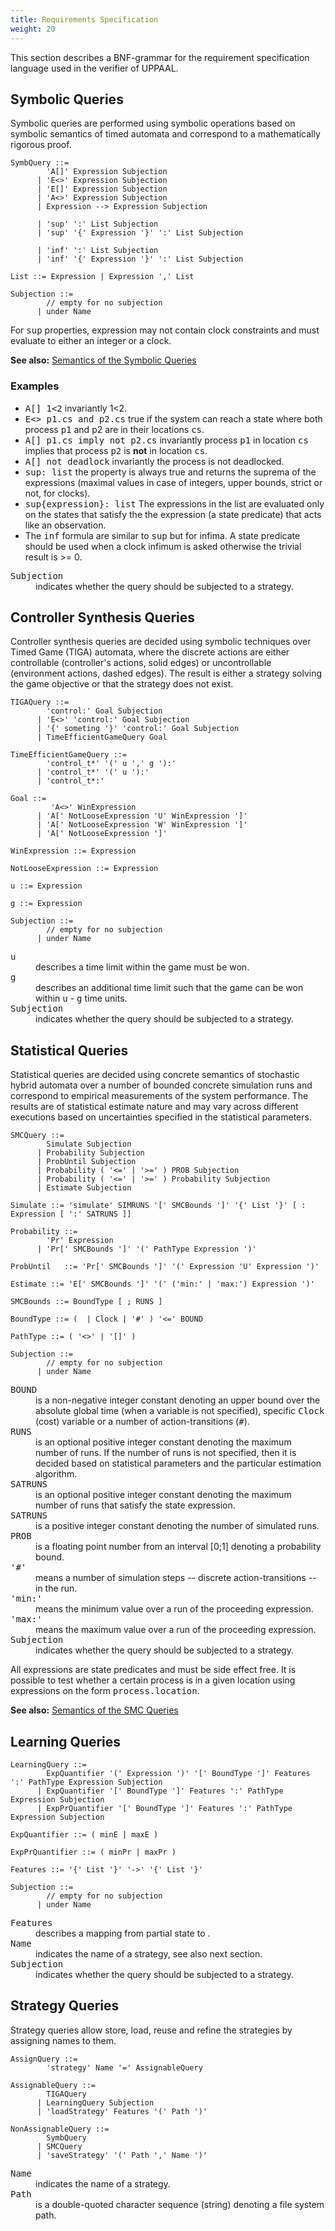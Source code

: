 ```yaml
---
title: Requirements Specification
weight: 20
---
```


This section describes a BNF-grammar for the requirement specification language used in the verifier of UPPAAL.

## Symbolic Queries

Symbolic queries are performed using symbolic operations based on symbolic semantics of timed automata and correspond to a mathematically rigorous proof.


``` EBNF
SymbQuery ::=
        'A[]' Expression Subjection
      | 'E<>' Expression Subjection
      | 'E[]' Expression Subjection
      | 'A<>' Expression Subjection
      | Expression --> Expression Subjection

      | 'sup' ':' List Subjection
      | 'sup' '{' Expression '}' ':' List Subjection

      | 'inf' ':' List Subjection
      | 'inf' '{' Expression '}' ':' List Subjection

List ::= Expression | Expression ',' List

Subjection ::= 
	    // empty for no subjection
	  | under Name   
```

For <tt>sup</tt> properties, expression may not contain clock constraints and must evaluate to either an integer or a clock.

**See also:** [Semantics of the Symbolic Queries](symb_queries/)

### Examples

*   <tt>A[] 1<2</tt>
    invariantly 1<2.
*   <tt>E<> p1.cs and p2.cs</tt>
    true if the system can reach a state where both process <tt>p1</tt> and p2 are in their locations <tt>cs</tt>.
*   <tt>A[] p1.cs imply not p2.cs</tt>
    invariantly process <tt>p1</tt> in location <tt>cs</tt> implies that process <tt>p2</tt> is **not** in location <tt>cs</tt>.
*   <tt>A[] not deadlock</tt>
    invariantly the process is not deadlocked.
*   <tt>sup: list</tt>
    the property is always true and returns the suprema of the expressions (maximal values in case of integers, upper bounds, strict or not, for clocks).
*   <tt>sup{expression}: list</tt>
    The expressions in the list are evaluated only on the states that satisfy the the expression (a state predicate) that acts like an observation.
*   The <tt>inf</tt> formula are similar to <tt>sup</tt> but for infima. A state predicate should be used when a clock infimum is asked otherwise the trivial result is >= 0.

<dl>
<dt><tt>Subjection</tt></dt>
<dd>indicates whether the query should be subjected to a strategy.</dd>
</dl>

## Controller Synthesis Queries

Controller synthesis queries are decided using symbolic techniques over Timed Game (TIGA) automata, where the discrete actions are either controllable (controller's actions, solid edges) or uncontrollable (environment actions, dashed edges). The result is either a strategy solving the game objective or that the strategy does not exist.

``` EBNF
TIGAQuery ::=
        'control:' Goal Subjection
      | 'E<>' 'control:' Goal Subjection
      | '{' someting '}' 'control:' Goal Subjection
      | TimeEfficientGameQuery Goal

TimeEfficientGameQuery ::=
        'control_t*' '(' u ',' g '):'
      | 'control_t*' '(' u '):'
      | 'control_t*:'
      
Goal ::=  
         'A<>' WinExpression
      | 'A[' NotLooseExpression 'U' WinExpression ']'
      | 'A[' NotLooseExpression 'W' WinExpression ']'
      | 'A[' NotLooseExpression ']'

WinExpression ::= Expression

NotLooseExpression ::= Expression

u ::= Expression

g ::= Expression

Subjection ::= 
	    // empty for no subjection
	  | under Name   
```

<dl>
<dt><tt>u</tt></dt>
<dd>describes a time limit within the game must be won.</dd>

<dt><tt>g</tt></dt>
<dd>describes an additional time limit such that the game can be won within <tt>u</tt> - <tt>g</tt> time units.</dd>

<dt><tt>Subjection</tt></dt>
<dd>indicates whether the query should be subjected to a strategy.</dd>
</dl>


## Statistical Queries

Statistical queries are decided using concrete semantics of stochastic hybrid automata over a number of bounded concrete simulation runs and correspond to empirical measurements of the system performance. The results are of statistical estimate nature and may vary across different executions based on uncertainties specified in the statistical parameters.

``` EBNF
SMCQuery ::=
	    Simulate Subjection
      | Probability Subjection
      | ProbUntil Subjection
      | Probability ( '<=' | '>=' ) PROB Subjection
      | Probability ( '<=' | '>=' ) Probability Subjection
      | Estimate Subjection

Simulate ::= 'simulate' SIMRUNS '[' SMCBounds ']' '{' List '}' [ : Expression [ ':' SATRUNS ]]

Probability ::= 
        'Pr' Expression
      | 'Pr[' SMCBounds ']' '(' PathType Expression ')'

ProbUntil   ::= 'Pr[' SMCBounds ']' '(' Expression 'U' Expression ')'

Estimate ::= 'E[' SMCBounds ']' '(' ('min:' | 'max:') Expression ')'

SMCBounds ::= BoundType [ ; RUNS ]

BoundType ::= (  | Clock | '#' ) '<=' BOUND

PathType ::= ( '<>' | '[]' )

Subjection ::= 
	    // empty for no subjection
	  | under Name   
```

<dl>
<dt><tt>BOUND</tt></dt>
<dd>is a non-negative integer constant denoting an upper bound over the absolute global time (when a variable is not specified), specific <tt>Clock</tt> (cost) variable or a number of action-transitions (<tt>#</tt>).</dd>

<dt><tt>RUNS</tt></dt>
<dd>is an optional positive integer constant denoting the maximum number of runs. If the number of runs is not specified, then it is decided based on statistical parameters and the particular estimation algorithm.</dd>

<dt><tt>SATRUNS</tt></dt>
<dd>is an optional positive integer constant denoting the maximum number of runs that satisfy the state expression.</dd>

<dt><tt>SATRUNS</tt></dt>
<dd>is a positive integer constant denoting the number of simulated runs.</dd>

<dt><tt>PROB</tt></dt>
<dd>is a floating point number from an interval [0;1] denoting a probability bound.</dd>

<dt><tt>'#'</tt></dt>
<dd>means a number of simulation steps -- discrete action-transitions -- in the run.</dd>

<dt><tt>'min:'</tt></dt>
<dd>means the minimum value over a run of the proceeding expression.</dd>

<dt><tt>'max:'</tt></dt>
<dd>means the maximum value over a run of the proceeding expression.</dd>

<dt><tt>Subjection</tt></dt>
<dd>indicates whether the query should be subjected to a strategy.</dd>
</dl>

All expressions are state predicates and must be side effect free. It is possible to test whether a certain process is in a given location using expressions on the form <tt>process.location</tt>.

**See also:** [Semantics of the SMC Queries](smc_queries/)


## Learning Queries

``` EBNF
LearningQuery ::=
        ExpQuantifier '(' Expression ')' '[' BoundType ']' Features ':' PathType Expression Subjection
	  | ExpQuantifier '[' BoundType ']' Features ':' PathType Expression Subjection
	  | ExpPrQuantifier '[' BoundType ']' Features ':' PathType Expression Subjection

ExpQuantifier ::= ( minE | maxE )

ExpPrQuantifier ::= ( minPr | maxPr )

Features ::= '{' List '}' '->' '{' List '}' 

Subjection ::= 
	    // empty for no subjection
	  | under Name   
```

<dl>
<dt><tt>Features</tt></dt>
<dd>describes a mapping from partial state to .</dd>

<dt><tt>Name</tt></dt>
<dd>indicates the name of a strategy, see also next section.</dd>

<dt><tt>Subjection</tt></dt>
<dd>indicates whether the query should be subjected to a strategy.</dd>
</dl>


## Strategy Queries

Strategy queries allow store, load, reuse and refine the strategies by assigning names to them.

``` EBNF
AssignQuery ::=
	    'strategy' Name '=' AssignableQuery

AssignableQuery ::=
        TIGAQuery
	  | LearningQuery Subjection
	  | 'loadStrategy' Features '(' Path ')'

NonAssignableQuery ::=
        SymbQuery
	  | SMCQuery
	  | 'saveStrategy' '(' Path ',' Name ')' 
```

<dl>
<dt><tt>Name</tt></dt>
<dd>indicates the name of a strategy.</dd>

<dt><tt>Path</tt></dt>
<dd>is a double-quoted character sequence (string) denoting a file system path.</dd>
</dl>

